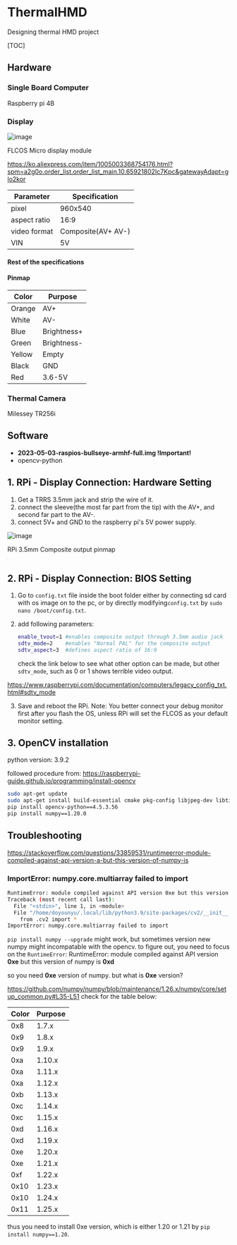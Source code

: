 # ThermalHMD


Designing thermal HMD project

[TOC]


## Hardware



### Single Board Computer

Raspberry pi 4B



### Display
![image](https://github.com/doyounyu/ThermalHMD/assets/103356310/fec750ca-0163-45fe-b5d3-f3b2fcc3efa9)

 FLCOS Micro display module

https://ko.aliexpress.com/item/1005003368754176.html?spm=a2g0o.order_list.order_list_main.10.65921802Ic7Kpc&gatewayAdapt=glo2kor



| Parameter    | Specification      |
| ------------ | ------------------ |
| pixel        | 960x540            |
| aspect ratio | 16:9               |
| video format | Composite(AV+ AV-) |
| VIN          | 5V                 |





#### Rest of the specifications



#### Pinmap

| Color  | Purpose     |
| ------ | ----------- |
| Orange | AV+         |
| White  | AV-         |
| Blue   | Brightness+ |
| Green  | Brightness- |
| Yellow | Empty       |
| Black  | GND         |
| Red    | 3.6-5V      |



### Thermal Camera

Milessey TR256i



## Software

- **2023-05-03-raspios-bullseye-armhf-full.img  !Important!**
- opencv-python





## 1. RPi - Display Connection: Hardware Setting

1. Get a TRRS 3.5mm jack and strip the wire of it.
2. connect the sleeve(the most far part from the tip) with the AV+, and second far part to the AV-.
3. connect 5V+ and GND to the raspberry pi's 5V power supply.

![image](https://github.com/doyounyu/ThermalHMD/assets/103356310/3a0b8037-585f-4820-aea4-866614bb43d9)


RPi 3.5mm Composite output pinmap

<img src="https://www.raspberrypi.com/documentation/computers/images/GPIO-Pinout-Diagram-2.png" style="zoom: 10%;" />



## 2. RPi - Display Connection: BIOS Setting

1. Go to `config.txt` file inside the boot folder either by connecting sd card with os image on to the pc, or by  directly modifying`config.txt` by `sudo nano /boot/config.txt`.

2. add following parameters:

   ```bash
   enable_tvout=1 #enables composite output through 3.5mm audio jack
   sdtv_mode=2    #enables "Normal PAL" for the composite output
   sdtv_aspect=3  #defines aspect ratio of 16:9
   ```

   check the link below to see what other option can be made, but other `sdtv_mode`, such as 0 or 1 shows terrible video output.

https://www.raspberrypi.com/documentation/computers/legacy_config_txt.html#sdtv_mode

3. Save and reboot the RPi.
Note: You better connect your debug monitor first after you flash the OS, unless RPi will set the FLCOS as your default monitor setting.
   
## 3. OpenCV installation

python version: 3.9.2

followed procedure from:
https://raspberrypi-guide.github.io/programming/install-opencv


```bash
sudo apt-get update
sudo apt-get install build-essential cmake pkg-config libjpeg-dev libtiff5-dev libjasper-dev libpng-dev libavcodec-dev libavformat-dev libswscale-dev libv4l-dev libxvidcore-dev libx264-dev libfontconfig1-dev libcairo2-dev libgdk-pixbuf2.0-dev libpango1.0-dev libgtk2.0-dev libgtk-3-dev libatlas-base-dev gfortran libhdf5-dev libhdf5-serial-dev libhdf5-103 python3-pyqt5 python3-dev -y
pip install opencv-python==4.5.3.56
pip install numpy==1.20.0

```


## Troubleshooting

https://stackoverflow.com/questions/33859531/runtimeerror-module-compiled-against-api-version-a-but-this-version-of-numpy-is


### ImportError: numpy.core.multiarray failed to import

```bash
RuntimeError: module compiled against API version 0xe but this version of numpy is 0xd
Traceback (most recent call last):
  File "<stdin>", line 1, in <module>
  File "/home/doyounyu/.local/lib/python3.9/site-packages/cv2/__init__.py", line 5, in <module>
    from .cv2 import *
ImportError: numpy.core.multiarray failed to import

```

`pip install numpy --upgrade` might work, but sometimes version new numpy might incompatable with the opencv. to figure out, you need to focus on the `RuntimeError`:
RuntimeError: module compiled against API version **0xe** but this version of numpy is **0xd**


so you need **0xe** version of numpy. but what is **0xe** version?


https://github.com/numpy/numpy/blob/maintenance/1.26.x/numpy/core/setup_common.py#L35-L51
check for the table below:

| Color| Purpose|
|------|--------|
| 0x8  | 1.7.x  |  
| 0x9  | 1.8.x  |
| 0x9  | 1.9.x  |
| 0xa  | 1.10.x |
| 0xa  | 1.11.x |
| 0xa  | 1.12.x |
| 0xb  | 1.13.x |
| 0xc  | 1.14.x |
| 0xc  | 1.15.x |
| 0xd  | 1.16.x |
| 0xd  | 1.19.x |
| 0xe  | 1.20.x |
| 0xe  | 1.21.x |
| 0xf  | 1.22.x |
| 0x10 | 1.23.x |
| 0x10 | 1.24.x |
| 0x11 | 1.25.x |

thus you need to install 0xe version, which is either 1.20 or 1.21 by `pip install numpy==1.20`.
